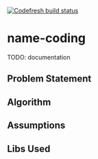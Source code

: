 [![Codefresh build status]( https://g.codefresh.io/api/badges/pipeline/balamuru/NameCodingPipeline%2Fname-coding?type=cf-1)]( https%3A%2F%2Fg.codefresh.io%2Fpublic%2Faccounts%2Fbalamuru%2Fpipelines%2Fnew%2F5ed76e90ccb58a9eeea8392c)

# name-coding
TODO: documentation

## Problem Statement

## Algorithm 

## Assumptions

## Libs Used
